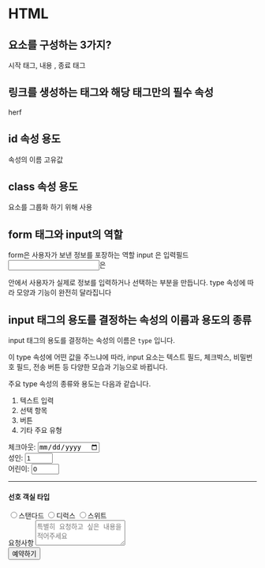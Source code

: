# HTML

## 요소를 구성하는 3가지?
시작 태그, 내용 , 종료 태그

## 링크를 생성하는 태그와 해당 태그만의 필수 속성
<a> herf

## id 속성 용도
  속성의 이름 고유값

## class 속성 용도
요소를 그룹화 하기 위해 사용

## form 태그와 input의 역할
 form은 사용자가 보낸 정보를 포장하는 역할
 input 은 입력필드
<input>은 <form> 안에서 사용자가 실제로 정보를 입력하거나 선택하는 부분을 만듭니다. type 속성에 따라 모양과 기능이 완전히 달라집니다

## input 태그의 용도를 결정하는 속성의 이름과 용도의 종류
input 태그의 용도를 결정하는 속성의 이름은 `type` 입니다.


  이 type 속성에 어떤 값을 주느냐에 따라, input 요소는 텍스트 필드, 체크박스, 비밀번호 필드, 전송 버튼 등 다양한 모습과 기능으로 바뀝니다.

  주요 type 속성의 종류와 용도는 다음과 같습니다.


  1. 텍스트 입력
  2. 선택 항목
  3. 버튼
  4. 기타 주요 유형

  <div>
        <label>
          체크아웃:
          <input type="date">
          </label>
          </div>
          <div>
          <label>
            성인:
           <input type="number" min="1" max="10" value="1">
            </label>
            </div>
            <div>
            <label>
             어린이:
            <input type="number" min="0" max="10" value="0">
             </label>
            </div>
      <hr>
      <div>
        <h4>선호 객실 타입</h4>
        <label><input type="radio" name="room">스탠다드</label>
        <label><input type="radio" name="room">디럭스</label>
        <label><input type="radio" name="room">스위트</label>
      </div>
      <label>
        요청사항
        <textarea placeholder="특별히 요청하고 싶은 내용을 적어주세요" rows="3" cols="20"></textarea>
      </label>
      <div>
      <input type="submit" value="예약하기">
      </div>